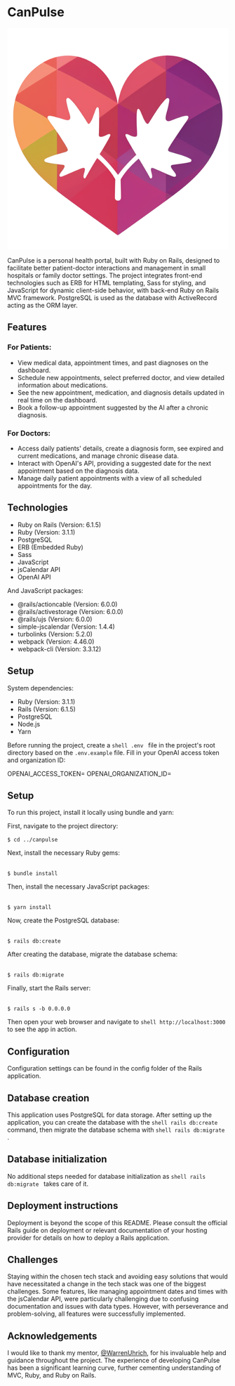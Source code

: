 # CanPulse

![CanPulse Logo](./app/assets/images/favsymbol.png)

CanPulse is a personal health portal, built with Ruby on Rails, designed to facilitate better patient-doctor interactions and management in small hospitals or family doctor settings. The project integrates front-end technologies such as ERB for HTML templating, Sass for styling, and JavaScript for dynamic client-side behavior, with back-end Ruby on Rails MVC framework. PostgreSQL is used as the database with ActiveRecord acting as the ORM layer.

## Features

### For Patients:

- View medical data, appointment times, and past diagnoses on the dashboard.
- Schedule new appointments, select preferred doctor, and view detailed information about medications.
- See the new appointment, medication, and diagnosis details updated in real time on the dashboard.
- Book a follow-up appointment suggested by the AI after a chronic diagnosis.

### For Doctors:

- Access daily patients' details, create a diagnosis form, see expired and current medications, and manage chronic disease data.
- Interact with OpenAI's API, providing a suggested date for the next appointment based on the diagnosis data.
- Manage daily patient appointments with a view of all scheduled appointments for the day.

## Technologies

- Ruby on Rails (Version: 6.1.5)
- Ruby (Version: 3.1.1)
- PostgreSQL
- ERB (Embedded Ruby)
- Sass
- JavaScript
- jsCalendar API
- OpenAI API

And JavaScript packages:

- @rails/actioncable (Version: 6.0.0)
- @rails/activestorage (Version: 6.0.0)
- @rails/ujs (Version: 6.0.0)
- simple-jscalendar (Version: 1.4.4)
- turbolinks (Version: 5.2.0)
- webpack (Version: 4.46.0)
- webpack-cli (Version: 3.3.12)

## Setup

System dependencies:

- Ruby (Version: 3.1.1)
- Rails (Version: 6.1.5)
- PostgreSQL
- Node.js
- Yarn

Before running the project, create a ```shell .env ``` file in the project's root directory based on the `.env.example` file. Fill in your OpenAI access token and organization ID:

OPENAI_ACCESS_TOKEN=
OPENAI_ORGANIZATION_ID=


## Setup

To run this project, install it locally using bundle and yarn:

First, navigate to the project directory:

```shell
$ cd ../canpulse
```
Next, install the necessary Ruby gems:

```shell

$ bundle install
```
Then, install the necessary JavaScript packages:

```shell

$ yarn install
```
Now, create the PostgreSQL database:

```shell

$ rails db:create
```

After creating the database, migrate the database schema:

```shell

$ rails db:migrate
```
Finally, start the Rails server:

```shell

$ rails s -b 0.0.0.0
```

Then open your web browser and navigate to ```shell http://localhost:3000 ``` to see the app in action.

## Configuration

Configuration settings can be found in the config folder of the Rails application.

## Database creation

This application uses PostgreSQL for data storage. After setting up the application, you can create the database with the ```shell rails db:create ``` command, then migrate the database schema with ```shell rails db:migrate ```.

## Database initialization

No additional steps needed for database initialization as ```shell rails db:migrate ``` takes care of it.

## Deployment instructions

Deployment is beyond the scope of this README. Please consult the official Rails guide on deployment or relevant documentation of your hosting provider for details on how to deploy a Rails application.

## Challenges

Staying within the chosen tech stack and avoiding easy solutions that would have necessitated a change in the tech stack was one of the biggest challenges. Some features, like managing appointment dates and times with the jsCalendar API, were particularly challenging due to confusing documentation and issues with data types. However, with perseverance and problem-solving, all features were successfully implemented.

## Acknowledgements

I would like to thank my mentor, [@WarrenUhrich](https://github.com/WarrenUhrich), for his invaluable help and guidance throughout the project. The experience of developing CanPulse has been a significant learning curve, further cementing understanding of MVC, Ruby, and Ruby on Rails.

